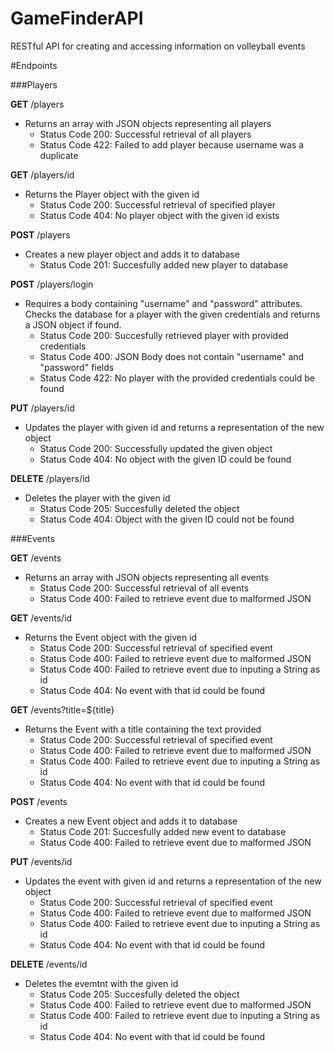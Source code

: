 # GameFinderAPI
RESTful API for creating and accessing information on volleyball events

#Endpoints

###Players

**GET** /players
+ Returns an array with JSON objects representing all players 
  - Status Code 200: Successful retrieval of all players
  - Status Code 422: Failed to add player because username was a duplicate
    
**GET** /players/id
+ Returns the Player object with the given id
  - Status Code 200: Successful retrieval of specified player
  - Status Code 404: No player object with the given id exists
    
**POST** /players
+ Creates a new player object and adds it to database
  - Status Code 201: Succesfully added new player to database
    
**POST** /players/login
+ Requires a body containing "username" and "password" attributes.  Checks the database for a player with the given credentials and returns a JSON object if found.
  - Status Code 200: Succesfully retrieved player with provided credentials
  - Status Code 400: JSON Body does not contain "username" and "password" fields
  - Status Code 422: No player with the provided credentials could be found
    
**PUT** /players/id
+ Updates the player with given id and returns a representation of the new object
  - Status Code 200: Successfully updated the given object
  - Status Code 404: No object with the given ID could be found
    
**DELETE** /players/id
+ Deletes the player with the given id
  - Status Code 205: Succesfully deleted the object
  - Status Code 404: Object with the given ID could not be found   

###Events

**GET** /events
+ Returns an array with JSON objects representing all events 
  - Status Code 200: Successful retrieval of all events
  - Status Code 400: Failed to retrieve event due to malformed JSON
    
**GET** /events/id
+ Returns the Event object with the given id
  - Status Code 200: Successful retrieval of specified event
  - Status Code 400: Failed to retrieve event due to malformed JSON
  - Status Code 400: Failed to retrieve event due to inputing a String as id
  - Status Code 404: No event with that id could be found

**GET** /events?title=${title}
+ Returns the Event with a title containing the text provided
  - Status Code 200: Successful retrieval of specified event
  - Status Code 400: Failed to retrieve event due to malformed JSON
  - Status Code 400: Failed to retrieve event due to inputing a String as id
  - Status Code 404: No event with that id could be found
    
**POST** /events
+ Creates a new Event object and adds it to database
  - Status Code 201: Succesfully added new event to database
  - Status Code 400: Failed to retrieve event due to malformed JSON
    
**PUT** /events/id
+ Updates the event with given id and returns a representation of the new object
  - Status Code 200: Successful retrieval of specified event
  - Status Code 400: Failed to retrieve event due to malformed JSON
  - Status Code 400: Failed to retrieve event due to inputing a String as id
  - Status Code 404: No event with that id could be found
    
**DELETE** /events/id
+ Deletes the evemtnt with the given id
  - Status Code 205: Succesfully deleted the object
  - Status Code 400: Failed to retrieve event due to malformed JSON
  - Status Code 400: Failed to retrieve event due to inputing a String as id
  - Status Code 404: No event with that id could be found
